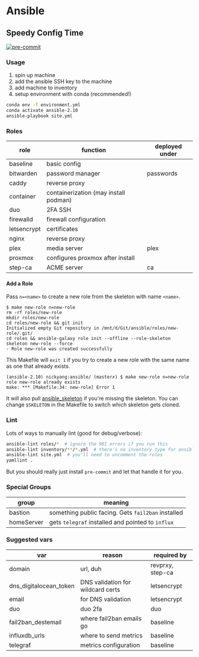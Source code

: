 # Ansible

## Speedy Config Time

[![pre-commit](https://img.shields.io/badge/pre--commit-enabled-brightgreen?logo=pre-commit&logoColor=white)](https://github.com/pre-commit/pre-commit)

### Usage

1. spin up machine
2. add the ansible SSH key to the machine
3. add machine to inventory
4. setup environment with conda (recommended!)

```bash
conda env -f environment.yml
conda activate ansible-2.10
ansible-playbook site.yml
```

### Roles

| role        | function                              | deployed under |
| ----------- | ------------------------------------- | -------------- |
| baseline    | basic config                          |                |
| bitwarden   | password manager                      | passwords      |
| caddy       | reverse proxy                         |                |
| container   | containerization (may install podman) |                |
| duo         | 2FA SSH                               |                |
| firewalld   | firewall configuration                |                |
| letsencrypt | certificates                          |                |
| nginx       | reverse proxy                         |                |
| plex        | media server                          | plex           |
| proxmox     | configures proxmox after install      |                |
| step-ca     | ACME server                           | ca             |

#### Add a Role

Pass `n=<name>` to create a new role from the skeleton with name `<name>`.

```console
$ make new-role n=new-role
rm -rf roles/new-role
mkdir roles/new-role
cd roles/new-role && git init
Initialized empty Git repository in /mnt/d/Git/ansible/roles/new-role/.git/
cd roles && ansible-galaxy role init --offline --role-skeleton skeleton new-role --force
- Role new-role was created successfully
```

This Makefile will `exit 1` if you try to create a new role with the same name as one that already exists.

```console
(ansible-2.10) nickyang:ansible/ (master✗) $ make new-role n=new-role
role new-role already exists
make: *** [Makefile:34: new-role] Error 1
```

It will also pull [ansible_skeleton](https://github.com/guppy0130/ansible_skeleton) if you're missing the skeleton. You can change `$SKELETON` in the Makefile to switch which skeleton gets cloned.

### Lint

Lots of ways to manually lint (good for debug/verbose):

```bash
ansible-lint roles/*  # ignore the 901 errors if you run this
ansible-lint inventory/**/*.yml  # there's no inventory type for ansible-lint
ansible-lint site.yml  # you'll need to uncomment the roles
yamllint .
```

But you should really just install `pre-commit` and let that handle it for you.

### Special Groups

| group      | meaning                                            |
| ---------- | -------------------------------------------------- |
| bastion    | something public facing. Gets `fail2ban` installed |
| homeServer | gets `telegraf` installed and pointed to `influx`  |

### Suggested vars

| var                    | reason                            | required by      |
| ---------------------- | --------------------------------- | ---------------- |
| domain                 | url, duh                          | revprxy, step-ca |
| dns_digitalocean_token | DNS validation for wildcard certs | letsencrypt      |
| email                  | for DNS validation                | letsencrypt      |
| duo                    | duo 2fa                           | duo              |
| fail2ban_destemail     | where fail2ban emails go          | baseline         |
| influxdb_urls          | where to send metrics             | baseline         |
| telegraf               | metrics configuration             | baseline         |

